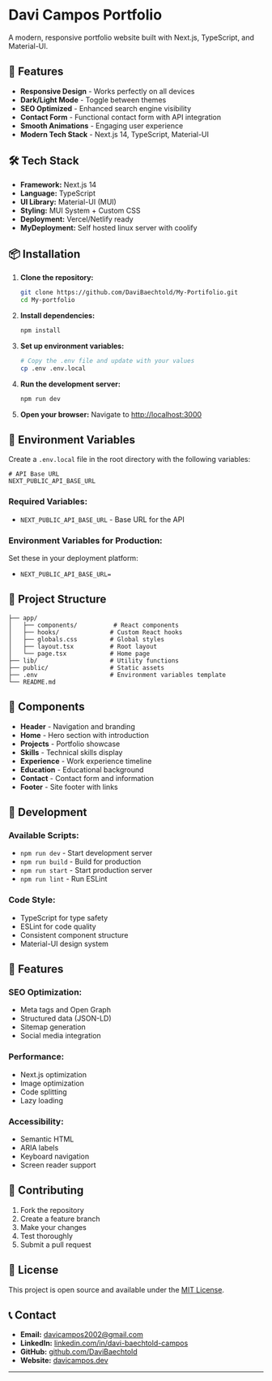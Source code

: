 # Davi Campos Portfolio

A modern, responsive portfolio website built with Next.js, TypeScript, and Material-UI.

## 🚀 Features

- **Responsive Design** - Works perfectly on all devices
- **Dark/Light Mode** - Toggle between themes
- **SEO Optimized** - Enhanced search engine visibility
- **Contact Form** - Functional contact form with API integration
- **Smooth Animations** - Engaging user experience
- **Modern Tech Stack** - Next.js 14, TypeScript, Material-UI

## 🛠️ Tech Stack

- **Framework:** Next.js 14
- **Language:** TypeScript
- **UI Library:** Material-UI (MUI)
- **Styling:** MUI System + Custom CSS
- **Deployment:** Vercel/Netlify ready
- **MyDeployment:** Self hosted linux server with coolify

## 📦 Installation

1. **Clone the repository:**
   ```bash
   git clone https://github.com/DaviBaechtold/My-Portifolio.git
   cd My-portfolio
   ```

2. **Install dependencies:**
   ```bash
   npm install
   ```

3. **Set up environment variables:**
   ```bash
   # Copy the .env file and update with your values
   cp .env .env.local
   ```

4. **Run the development server:**
   ```bash
   npm run dev
   ```

5. **Open your browser:**
   Navigate to [http://localhost:3000](http://localhost:3000)

## 🔧 Environment Variables

Create a `.env.local` file in the root directory with the following variables:

```env
# API Base URL
NEXT_PUBLIC_API_BASE_URL
```

### Required Variables:
- `NEXT_PUBLIC_API_BASE_URL` - Base URL for the API 

### Environment Variables for Production:
Set these in your deployment platform:
- `NEXT_PUBLIC_API_BASE_URL=`

## 📁 Project Structure

```
├── app/
│   ├── components/          # React components
│   ├── hooks/              # Custom React hooks
│   ├── globals.css         # Global styles
│   ├── layout.tsx          # Root layout
│   └── page.tsx            # Home page
├── lib/                    # Utility functions
├── public/                 # Static assets
├── .env                    # Environment variables template
└── README.md
```

## 🎨 Components

- **Header** - Navigation and branding
- **Home** - Hero section with introduction
- **Projects** - Portfolio showcase
- **Skills** - Technical skills display
- **Experience** - Work experience timeline
- **Education** - Educational background
- **Contact** - Contact form and information
- **Footer** - Site footer with links

## 🔧 Development

### Available Scripts:
- `npm run dev` - Start development server
- `npm run build` - Build for production
- `npm run start` - Start production server
- `npm run lint` - Run ESLint

### Code Style:
- TypeScript for type safety
- ESLint for code quality
- Consistent component structure
- Material-UI design system

## 📱 Features

### SEO Optimization:
- Meta tags and Open Graph
- Structured data (JSON-LD)
- Sitemap generation
- Social media integration

### Performance:
- Next.js optimization
- Image optimization
- Code splitting
- Lazy loading

### Accessibility:
- Semantic HTML
- ARIA labels
- Keyboard navigation
- Screen reader support

## 🤝 Contributing

1. Fork the repository
2. Create a feature branch
3. Make your changes
4. Test thoroughly
5. Submit a pull request

## 📄 License

This project is open source and available under the [MIT License](LICENSE).

## 📞 Contact

- **Email:** davicampos2002@gmail.com
- **LinkedIn:** [linkedin.com/in/davi-baechtold-campos](https://www.linkedin.com/in/davi-baechtold-campos-393037145/)
- **GitHub:** [github.com/DaviBaechtold](https://github.com/DaviBaechtold)
- **Website:** [davicampos.dev](https://davicampos.dev)

---

